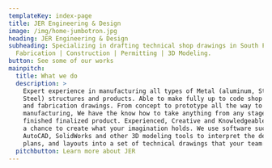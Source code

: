 ```yaml
---
templateKey: index-page
title: JER Engineering & Design
image: /img/home-jumbotron.jpg
heading: JER Engineering & Design
subheading: Specializing in drafting technical shop drawings in South FL for
  Fabrication | Construction | Permitting | 3D Modeling.
button: See some of our works
mainpitch:
  title: What we do
  description: >
    Expert experience in manufacturing all types of Metal (aluminum, Steel & SS
    Steel) structures and products. Able to make fully up to code shop drawings
    and fabrication drawings. From concept to prototype all the way to mass
    manufacturing, We have the know how to take anything from any stage to a
    finished finalized product. Experienced, Creative and Knowledgeable. Give us
    a chance to create what your imagination holds. We use software such as
    AutoCAD, SolidWorks and other 3D modeling tools to interpret the designs,
    plans, and layouts into a set of technical drawings that your team can use.
  pitchbutton: Learn more about JER
---
```

